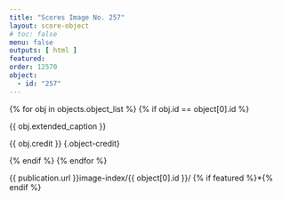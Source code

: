 ```yaml
---
title: "Scores Image No. 257"
layout: score-object
# toc: false
menu: false
outputs: [ html ]
featured: 
order: 12570
object:
  - id: "257"
---
```


{% for obj in objects.object_list %}
{% if obj.id == object[0].id %}

{{ obj.extended_caption }}

{{ obj.credit }} {.object-credit}

{% endif %}
{% endfor %}

<div class="object-credit object-url is-print-only">

{{ publication.url }}image-index/{{ object[0].id }}/ {% if featured %}*{% endif %}

</div>
